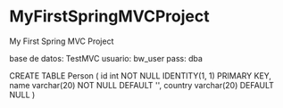 # MyFirstSpringMVCProject
My First Spring MVC Project

base de datos: TestMVC
usuario: bw_user
pass: dba

CREATE TABLE Person (
  id int NOT NULL IDENTITY(1, 1) PRIMARY KEY,
  name varchar(20) NOT NULL DEFAULT '',
  country varchar(20) DEFAULT NULL
)
